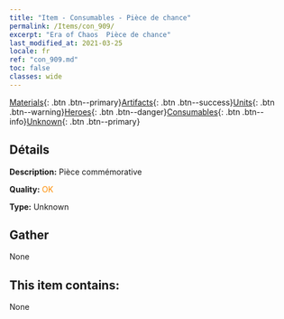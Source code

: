 ```yaml
---
title: "Item - Consumables - Pièce de chance"
permalink: /Items/con_909/
excerpt: "Era of Chaos  Pièce de chance"
last_modified_at: 2021-03-25
locale: fr
ref: "con_909.md"
toc: false
classes: wide
---
```

 [Materials](/fr/Items/){: .btn .btn--primary}[Artifacts](/fr/Items/Artifacts/){: .btn .btn--success}[Units](/fr/Items/Units/){: .btn .btn--warning}[Heroes](/fr/Items/Heroes/){: .btn .btn--danger}[Consumables](/fr/Items/Consumables/){: .btn .btn--info}[Unknown](/fr/Items/Unknown/){: .btn .btn--primary}

## Détails
 **Description:** Pièce commémorative

 **Quality:** <span style="color: #FF8C00">OK</span>

 **Type:** Unknown

## Gather

  None

## This item contains:

  None

